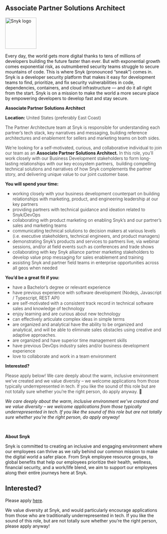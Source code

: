 Associate Partner Solutions Architect
---

<img src="https://res.cloudinary.com/snyk/image/upload/v1537345894/press-kit/brand/logo-black.png" width="100" alt="Snyk logo" />

<div class="content-intro"><p><span style="font-weight: 400;">Every day, the world gets more digital thanks to tens of millions of developers building the future faster than ever. But with exponential growth comes exponential risk, as outnumbered security teams struggle to secure mountains of code. This is where Snyk (pronounced “sneak”) comes in. Snyk is a developer security platform that makes it easy for development teams to find, prioritize, and fix security vulnerabilities in code, dependencies, containers, and cloud infrastructure — and do it all right from the start. Snyk is on a mission to make the world a more secure place by empowering developers to develop fast and stay secure.</span></p></div><p><strong>Associate Partner Solutions Architect</strong></p>
<p><strong>Location:</strong><span style="font-weight: 300;"> United States (preferably East Coast)</span></p>
<p><span style="font-weight: 300;">The Partner Architecture team at Snyk is responsible for understanding each partner’s tech stack, key narratives and messaging, building reference architectures and enablement for sellers and marketing teams on both sides.&nbsp;</span></p>
<p><span style="font-weight: 300;">We’re looking for a self-motivated, curious, and collaborative individual to join our team as an </span><strong>Associate Partner Solutions Architect.</strong><span style="font-weight: 300;"> In this role, you’ll work closely with our Business Development stakeholders to form long-lasting relationships with our key ecosystem partners,&nbsp; building compelling technical solutions and narratives of how Snyk complements the partner story, and delivering unique value to our joint customer base.</span></p>
<p><strong>You will spend your time:</strong></p>
<ul>
<li style="font-weight: 300;"><span style="font-weight: 300;">working closely with your business development counterpart on building relationships with marketing, product, and engineering leadership at our key partners</span></li>
<li style="font-weight: 300;"><span style="font-weight: 300;">providing partners with technical guidance and ideation related to Snyk/DevOps</span></li>
<li style="font-weight: 300;"><span style="font-weight: 300;">collaborating with product marketing on enabling Snyk’s and our partner’s sales and marketing teams</span></li>
<li style="font-weight: 300;"><span style="font-weight: 300;">communicating technical solutions to decision makers at various levels (i.e. executive stakeholders, technical engineers, and product managers)</span></li>
<li style="font-weight: 300;"><span style="font-weight: 300;">demonstrating Snyk’s products and services to partners live, via webinar sessions, and/or at field events such as conferences and trade shows</span></li>
<li style="font-weight: 300;"><span style="font-weight: 300;">collaborating with key Snyk alliance partner marketing stakeholders to develop value prop messaging for sales enablement and training</span></li>
<li style="font-weight: 300;"><span style="font-weight: 300;">assisting Snyk and partner field teams in enterprise opportunities across all geos when needed</span></li>
</ul>
<p><strong>You’d be a great fit if you:&nbsp;</strong></p>
<ul>
<li style="font-weight: 300;"><span style="font-weight: 300;">have a Bachelor’s degree or relevant experience</span></li>
<li style="font-weight: 300;"><span style="font-weight: 300;">have previous experience with software development (Nodejs, Javascript / Typescript, REST API)</span></li>
<li style="font-weight: 300;"><span style="font-weight: 300;">are self-motivated with a consistent track record in technical software sales and knowledge of technology</span></li>
<li style="font-weight: 300;"><span style="font-weight: 300;">enjoy learning and are curious about new technology&nbsp;</span></li>
<li style="font-weight: 300;"><span style="font-weight: 300;">can effectively articulate complex ideas in simple terms</span></li>
<li style="font-weight: 300;"><span style="font-weight: 300;">are organized and analytical have the ability to be organized and analytical, and will be able to eliminate sales obstacles using creative and adaptive approaches.</span></li>
<li style="font-weight: 300;"><span style="font-weight: 300;">are organized and have superior time management skills&nbsp;</span></li>
<li style="font-weight: 300;"><span style="font-weight: 300;">have previous DevOps industry sales and/or business development experience&nbsp;&nbsp;</span></li>
<li style="font-weight: 300;"><span style="font-weight: 300;">love to collaborate and work in a team environment</span></li>
</ul>
<p><strong>Interested?</strong></p>
<p><span style="font-weight: 300;">Please apply below! We care deeply about the warm, inclusive environment we’ve created and we value diversity – we welcome applications from those typically underrepresented in tech. If you like the sound of this role but are not totally sure whether you’re the right person, do apply anyway. 🙂</span></p><div class="content-conclusion"><p><em data-stringify-type="italic">We care deeply about the warm, inclusive environment we’ve created and we value diversity – we welcome applications from those typically underrepresented in tech. If you like the sound of this role but are not totally sure whether you’re the right person, do apply anyway!</em></p>
<p>&nbsp;</p>
<p><strong>About Snyk</strong></p>
<p><strong><span style="font-weight: 400;">Snyk is committed to creating an inclusive and engaging environment where our employees can thrive as we rally behind our common mission to make the digital world a safer place. From Snyk employee resource groups, to global benefits that help our employees prioritize their health, wellness, financial security, and a work/life blend, we aim to support our employees along their entire journeys here at Snyk. </span></strong></p></div>

Interested?
---

Please apply [here](https://boards.greenhouse.io/snyk/jobs/6355954002#app).

We value diversity at Snyk, and would particularly encourage applications from those who are traditionally underrepresented in tech.
If you like the sound of this role, but are not totally sure whether you’re the right person, please apply anyway!
